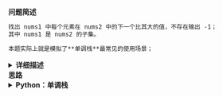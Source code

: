 <!-- Tag: 单调栈 -->

<summary><b>问题简述</b></summary>

```txt
找出 nums1 中每个元素在 nums2 中的下一个比其大的值，不存在输出 -1；
其中 nums1 是 nums2 的子集。

本题实际上就是模拟了**单调栈**最常见的使用场景；
```

<details><summary><b>详细描述</b></summary>

```txt

给你两个 没有重复元素 的数组 nums1 和 nums2 ，其中 nums1 是 nums2 的子集。

请你找出 nums1 中每个元素在 nums2 中的下一个比其大的值。

nums1 中数字 x 的下一个更大元素是指 x 在 nums2 中对应位置的右边的第一个比 x 大的元素。如果不存在，对应位置输出 -1 。

示例 1:
    输入: nums1 = [4,1,2], nums2 = [1,3,4,2].
    输出: [-1,3,-1]
    解释:
        对于 num1 中的数字 4 ，你无法在第二个数组中找到下一个更大的数字，因此输出 -1 。
        对于 num1 中的数字 1 ，第二个数组中数字1右边的下一个较大数字是 3 。
        对于 num1 中的数字 2 ，第二个数组中没有下一个更大的数字，因此输出 -1 。
示例 2:
    输入: nums1 = [2,4], nums2 = [1,2,3,4].
    输出: [3,-1]
    解释:
        对于 num1 中的数字 2 ，第二个数组中的下一个较大数字是 3 。
        对于 num1 中的数字 4 ，第二个数组中没有下一个更大的数字，因此输出 -1 。
 
提示：
    1 <= nums1.length <= nums2.length <= 1000
    0 <= nums1[i], nums2[i] <= 10^4
    nums1和nums2中所有整数 互不相同
    nums1 中的所有整数同样出现在 nums2 中
 

进阶：你可以设计一个时间复杂度为 O(nums1.length + nums2.length) 的解决方案吗？

来源：力扣（LeetCode）
链接：https://leetcode-cn.com/problems/next-greater-element-i
著作权归领扣网络所有。商业转载请联系官方授权，非商业转载请注明出处。

```

<!-- <div align="center"><img src="./_assets/xxx.png" height="300" /></div> -->

</details>


<summary><b>思路</b></summary>

<details><summary><b>Python：单调栈</b></summary>

```python
class Solution:
    def nextGreaterElement(self, nums1: List[int], nums2: List[int]) -> List[int]:
        res = {}  # 保存结果
        stack = []  # 模拟单调栈
        for num in reversed(nums2):  # 逆序遍历
            while stack and num >= stack[-1]:  # 当栈不为空，且当前值大于栈顶值时
                stack.pop()  # 弹出栈顶值（list.pop 默认弹出最后一个值）
            res[num] = stack[-1] if stack else -1  # 如果此时栈不为空，那么栈顶值就是下一个比当前大的值
            stack.append(num)  # 把当前值入栈
        return [res[num] for num in nums1]  # 遍历完 nums2 中的所有元素后，就得到了 nums1 中每个元素下一个比它大的值，因为 num1 是 nums2 的子集
```

</details>



